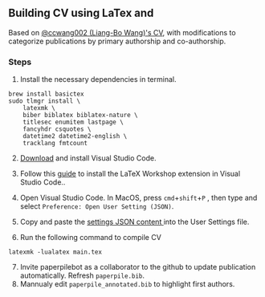 ## Building CV using LaTex and 
Based on [@ccwang002 (Liang-Bo Wang)'s CV](https://github.com/ccwang002/cv/tree/master), with modifications to categorize publications by primary authorship and co-authorship.

### Steps
1. Install the necessary dependencies in terminal.
```
brew install basictex
sudo tlmgr install \
    latexmk \
    biber biblatex biblatex-nature \
    titlesec enumitem lastpage \
    fancyhdr csquotes \
    datetime2 datetime2-english \
    tracklang fmtcount
```
2. [Download](https://code.visualstudio.com/download) and install Visual Studio Code.
3. Follow this [guide](https://mathjiajia.github.io/vscode-and-latex/) to install the LaTeX Workshop extension in Visual Studio Code..
4. Open Visual Studio Code. In MacOS, press `cmd`+`shift`+`P` , then type and select `Preference: Open User Setting (JSON)`.
5. Copy and paste the [settings JSON content ](https://raw.githubusercontent.com/ccwang002/cv/master/.vscode/settings.json) into the User Settings file.

6. Run the following command to compile CV
```
latexmk -lualatex main.tex
```

7. Invite paperpilebot as a collaborator to the github to update publication automatically. Refresh `paperpile.bib`.
8. Mannualy edit `paperpile_annotated.bib` to highlight first authors.